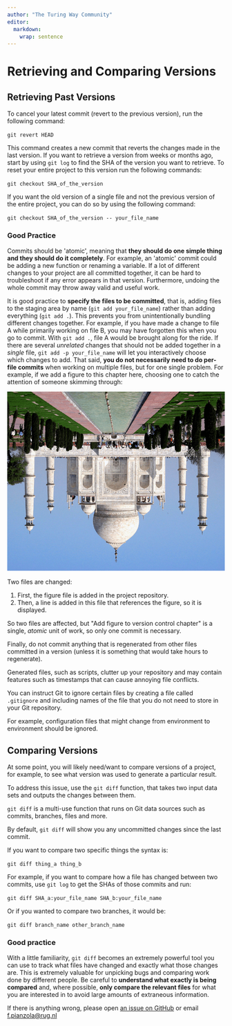 ```yaml
---
author: "The Turing Way Community"
editor: 
  markdown: 
    wrap: sentence
---
```


# Retrieving and Comparing Versions

## Retrieving Past Versions

To cancel your latest commit (revert to the previous version), run the following command:

`git revert HEAD`

This command creates a new commit that reverts the changes made in the last version.
If you want to retrieve a version from weeks or months ago, start by using `git log` to find the SHA of the version you want to retrieve.
To reset your entire project to this version run the following commands:

`git checkout SHA_of_the_version`

If you want the old version of a single file and not the previous version of the entire project, you can do so by using the following command:

`git checkout SHA_of_the_version -- your_file_name`

### Good Practice

Commits should be 'atomic', meaning that **they should do one simple thing and they should do it completely**.
For example, an 'atomic' commit could be adding a new function or renaming a variable.
If a lot of different changes to your project are all committed together, it can be hard to troubleshoot if any error appears in that version.
Furthermore, undoing the whole commit may throw away valid and useful work.

It is good practice to **specify the files to be committed**, that is, adding files to the staging area by name (`git add your_file_name`) rather than adding everything (`git add .`).
This prevents you from unintentionally bundling different changes together.
For example, if you have made a change to file A while primarily working on file B, you may have forgotten this when you go to commit.
With `git add .`, file A would be brought along for the ride.
If there are several *unrelated* changes that should not be added together in a *single* file, `git add -p your_file_name` will let you interactively choose which changes to add.
That said, **you do not necessarily need to do per-file commits** when working on multiple files, but for one single problem.
For example, if we add a figure to this chapter here, choosing one to catch the attention of someone skimming through:

![A flipped photograph of the Taj Mahal to grab the reader's attention](../images/flipped-taj-mahal.png)

Two files are changed:

1.  First, the figure file is added in the project repository.
2.  Then, a line is added in this file that references the figure, so it is displayed.

So two files are affected, but "Add figure to version control chapter" is a single, *atomic* unit of work, so only one commit is necessary.

Finally, do not commit anything that is regenerated from other files committed in a version (unless it is something that would take hours to regenerate).

Generated files, such as scripts, clutter up your repository and may contain features such as timestamps that can cause annoying file conflicts.

You can instruct Git to ignore certain files by creating a file called `.gitignore` and including names of the file that you do not need to store in your Git repository.

For example, configuration files that might change from environment to environment should be ignored.

## Comparing Versions

At some point, you will likely need/want to compare versions of a project, for example, to see what version was used to generate a particular result.

To address this issue, use the `git diff` function, that takes two input data sets and outputs the changes between them.

`git diff` is a multi-use function that runs on Git data sources such as commits, branches, files and more.

By default, `git diff` will show you any uncommitted changes since the last commit.

If you want to compare two specific things the syntax is:

`git diff thing_a thing_b`

For example, if you want to compare how a file has changed between two commits, use `git log` to get the SHAs of those commits and run:

`git diff SHA_a:your_file_name SHA_b:your_file_name`

Or if you wanted to compare two branches, it would be:

`git diff branch_name other_branch_name`

### Good practice

With a little familiarity, `git diff` becomes an extremely powerful tool you can use to track what files have changed and exactly what those changes are.
This is extremely valuable for unpicking bugs and comparing work done by different people.
Be careful to **understand what exactly is being compared** and, where possible, **only compare the relevant files** for what you are interested in to avoid large amounts of extraneous information.


If there is anything wrong, please open [an issue on GitHub](https://github.com/GroningenDH/Cultural-Analytics-Open-Science-Guide/issues) or email f.pianzola@rug.nl
